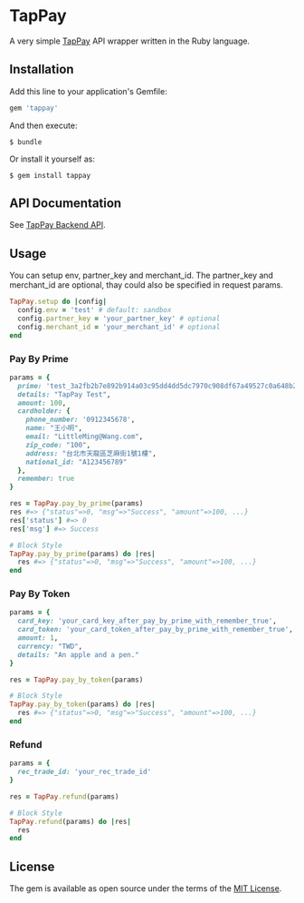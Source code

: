 # TapPay

A very simple [TapPay](https://www.tappaysdk.com/tch) API wrapper written in the Ruby language.

## Installation

Add this line to your application's Gemfile:

```ruby
gem 'tappay'
```

And then execute:

    $ bundle

Or install it yourself as:

    $ gem install tappay

## API Documentation
See [TapPay Backend API](https://docs.tappaysdk.com/tutorial/zh/back.html#back).

## Usage

You can setup env, partner_key and merchant_id. 
The partner_key and merchant_id are optional, thay could also be specified in request params.

```ruby
TapPay.setup do |config|
  config.env = 'test' # default: sandbox
  config.partner_key = 'your_partner_key' # optional
  config.merchant_id = 'your_merchant_id' # optional
end
```

### Pay By Prime
```ruby
params = {
  prime: 'test_3a2fb2b7e892b914a03c95dd4dd5dc7970c908df67a49527c0a648b2bc9',
  details: "TapPay Test",
  amount: 100,
  cardholder: {
    phone_number: '0912345678',
    name: "王小明",
    email: "LittleMing@Wang.com",
    zip_code: "100",
    address: "台北市天龍區芝麻街1號1樓",
    national_id: "A123456789"
  },
  remember: true
}

res = TapPay.pay_by_prime(params)
res #=> {"status"=>0, "msg"=>"Success", "amount"=>100, ...}
res['status'] #=> 0
res['msg'] #=> Success

# Block Style
TapPay.pay_by_prime(params) do |res|
  res #=> {"status"=>0, "msg"=>"Success", "amount"=>100, ...}
end
```

### Pay By Token
```ruby
params = {
  card_key: 'your_card_key_after_pay_by_prime_with_remember_true',
  card_token: 'your_card_token_after_pay_by_prime_with_remember_true',
  amount: 1,
  currency: "TWD",
  details: "An apple and a pen."
}

res = TapPay.pay_by_token(params)

# Block Style
TapPay.pay_by_token(params) do |res|
  res #=> {"status"=>0, "msg"=>"Success", "amount"=>100, ...}
end
```

### Refund
```ruby
params = {
  rec_trade_id: 'your_rec_trade_id'
}

res = TapPay.refund(params)

# Block Style
TapPay.refund(params) do |res|
  res 
end
```
## License

The gem is available as open source under the terms of the [MIT License](https://opensource.org/licenses/MIT).

